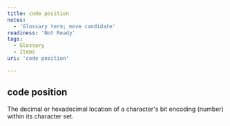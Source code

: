 ```yaml
---
title: code position
notes:
  - 'Glossary term; move candidate'
readiness: 'Not Ready'
tags:
  - Glossary
  - Items
uri: 'code position'

---
```

## code position

The decimal or hexadecimal location of a character's bit encoding (number) within its character set.

